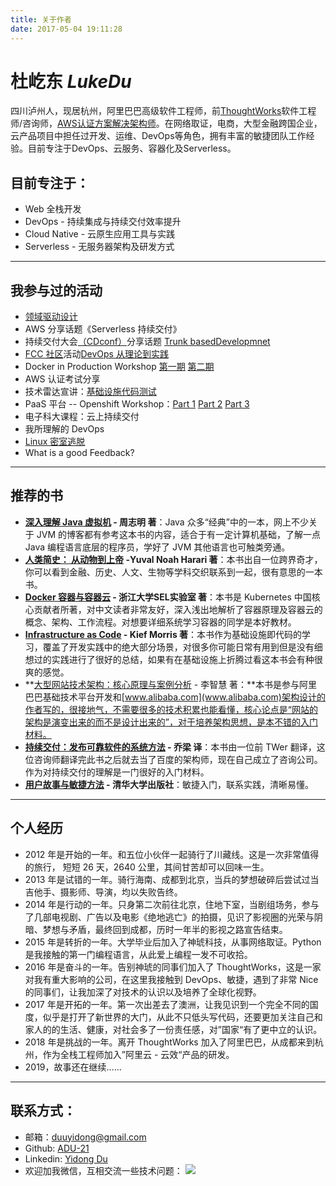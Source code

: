 ```yaml
---
title: 关于作者
date: 2017-05-04 19:11:28
---
```


#  杜屹东 *LukeDu*
四川泸州人，现居杭州，阿里巴巴高级软件工程师，前[ThoughtWorks](https://Thoughtworks.com/)软件工程师/咨询师，[AWS认证方案解决架构师](https://s3.amazonaws.com/duyidong-archive/pdf/awsSolutionsArchitect_AE.pdf)。在网络取证，电商，大型金融跨国企业，云产品项目中担任过开发、运维、DevOps等角色，拥有丰富的敏捷团队工作经验。目前专注于DevOps、云服务、容器化及Serverless。

##  目前专注于：
- Web 全栈开发
- DevOps - 持续集成与持续交付效率提升
- Cloud Native - 云原生应用工具与实践
- Serverless - 无服务器架构及研发方式
  ​
---
## 我参与过的活动

* [领域驱动设计](https://www.duyidong.com/2018/04/23/ddd-key-words/)
* AWS 分享话题《Serverless 持续交付》
* 持续交付大会[（CDconf）](http://www.itdks.com/eventlist/detail/1663)分享话题 [Trunk basedDevelopmnet](https://www.duyidong.com/2017/10/29/trunk-base-development/)
* [FCC 社区](https://www.freecodecamp.org/)活动[DevOps 从理论到实践](https://www.duyidong.com/2017/07/14/what-is-devops/)
* Docker in Production Workshop [第一期](https://blog.waterstrong.me/docker-workshop-part1/) [第二期](https://blog.waterstrong.me/docker-workshop-part2/)
* AWS 认证考试分享
* 技术雷达宣讲：[基础设施代码测试](https://www.duyidong.com/2017/04/13/Infrastructure-as-Code-Testing/)
* PaaS 平台 -- Openshift Workshop：[Part 1](https://www.duyidong.com/2017/06/14/kubernetes-and-openshift/) [Part 2](https://www.duyidong.com/2017/06/15/kubernetes-infrastructure/) [Part 3](https://www.duyidong.com/2017/06/15/openshift-quick-start/)
* 电子科大课程：云上持续交付
* 我所理解的 DevOps
* [Linux 密室逃脱](https://blog.jimmylv.info/2016-08-17-linux-shell-workshop-note/)
* What is a good Feedback?

---
## 推荐的书
- **[深入理解 Java 虚拟机](https://item.jd.com/1069428318.html) - 周志明 著**：Java 众多“经典”中的一本，网上不少关于 JVM 的博客都有参考这本书的内容，适合于有一定计算机基础，了解一点 Java 编程语言底层的程序员，学好了 JVM 其他语言也可触类旁通。
- **[人类简史： 从动物到上帝](https://item.jd.com/12125924.html) -Yuval Noah Harari 著**：本书出自一位跨界奇才，你可以看到金融、历史、人文、生物等学科交织联系到一起，很有意思的一本书。
- **[Docker 容器与容器云](https://item.jd.com/12052716.html) - 浙江大学SEL实验室 著**：本书是 Kubernetes 中国核心贡献者所著，对中文读者非常友好，深入浅出地解析了容器原理及容器云的概念、架构、工作流程。对想要详细系统学习容器的同学是本好教材。
- **[Infrastructure as Code](https://www.safaribooksonline.com/library/view/infrastructure-as-code/9781491924334/) - Kief Morris 著**：本书作为基础设施即代码的学习，覆盖了开发实践中的绝大部分场景，对很多你可能日常有用到但是没有细想过的实践进行了很好的总结，如果有在基础设施上折腾过看这本书会有种很爽的感觉。
- **[大型网站技术架构：核心原理与案例分析](https://item.jd.com/11322972.html) - 李智慧 著：**本书是参与阿里巴巴基础技术平台开发和[www.alibaba.com](www.alibaba.com)架构设计的作者写的，很接地气，不需要很多的技术积累也能看懂，核心论点是“网站的架构是演变出来的而不是设计出来的”，对于培养架构思想，是本不错的入门材料。
- **[持续交付：发布可靠软件的系统方法](https://item.jd.com/10843669.html) - 乔梁 译**：本书由一位前 TWer 翻译，这位咨询师翻译完此书之后就去当了百度的架构师，现在自己成立了咨询公司。作为对持续交付的理解是一门很好的入门材料。
- **[用户故事与敏捷方法](https://item.jd.com/10080654.html) - 清华大学出版社**：敏捷入门，联系实践，清晰易懂。

---
## 个人经历

- 2012 年是开始的一年。和五位小伙伴一起骑行了川藏线。这是一次非常值得的旅行， 短短 26 天，2640 公里，其间甘苦却可以回味一生。
- 2013 年是试错的一年。骑行海南、成都到北京，当兵的梦想破碎后尝试过当吉他手、摄影师、导演，均以失败告终。
- 2014 年是行动的一年。只身第二次前往北京，住地下室，当剧组场务，参与了几部电视剧、广告以及电影《绝地逃亡》的拍摄，见识了影视圈的光荣与阴暗、梦想与矛盾，最终回到成都，历时一年半的影视之路宣告结束。
- 2015 年是转折的一年。大学毕业后加入了神琥科技，从事网络取证。Python 是我接触的第一门编程语言，从此爱上编程一发不可收拾。
- 2016 年是奋斗的一年。告别神琥的同事们加入了 ThoughtWorks，这是一家对我有重大影响的公司，在这里我接触到 DevOps、敏捷，遇到了非常 Nice 的同事们，让我加深了对技术的认识以及培养了全球化视野。
- 2017 年是开拓的一年。第一次出差去了澳洲，让我见识到一个完全不同的国度，似乎是打开了新世界的大门，从此不只低头写代码，还要更加关注自己和家人的的生活、健康，对社会多了一份责任感，对”国家“有了更中立的认识。
- 2018 年是挑战的一年。离开 ThoughtWorks 加入了阿里巴巴，从成都来到杭州，作为全栈工程师加入”阿里云 - 云效“产品的研发。
- 2019，故事还在继续……

---

## 联系方式：
- 邮箱：[duuyidong@gmail.com](mailto:duuyidong@gmail.com)
- Github: [ADU-21](https://github.com/adu-21)
- Linkedin: [Yidong Du](https://www.linkedin.com/in/yidong-du-0868b0123/)
- 欢迎加我微信，互相交流一些技术问题：
  ![](/images/My_Wechat.png)

